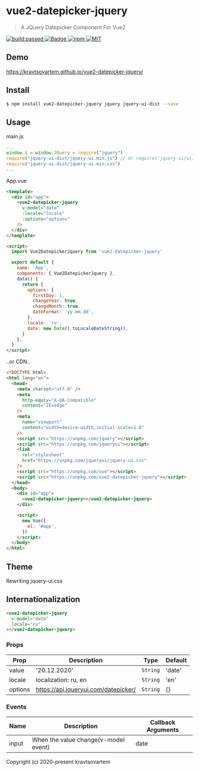 # vue2-datepicker-jquery

> A JQuery Datepicker Component For Vue2

<a href="https://travis-ci.org/kravtsovartem/vue2-datepicker-jquery">
  <img src="https://travis-ci.org/kravtsovartem/vue2-datepicker-jquery.svg?branch=master" alt="build:passed">
</a>
<a href="https://coveralls.io/github/kravtsovartem/vue2-datepicker-jquery">
  <img src="https://coveralls.io/repos/github/kravtsovartem/vue2-datepicker-jquery/badge.svg?branch=master&service=github" alt="Badge">
</a>
<a href="https://www.npmjs.com/package/vue2-datepicker-jquery">
  <img src="https://img.shields.io/npm/v/vue2-datepicker-jquery.svg" alt="npm">
</a>
<a href="LICENSE">
  <img src="https://img.shields.io/badge/License-MIT-yellow.svg" alt="MIT">
</a>

## Demo

<https://kravtsovartem.github.io/vue2-datepicker-jquery/>

## Install

```bash
$ npm install vue2-datepicker-jquery jquery jquery-ui-dist --save
```

## Usage

main.js

```js
...
window.$ = window.JQuery = require("jquery")
require("jquery-ui-dist/jquery-ui.min.js") // Or require('jquery-ui/ui/widgets/datepicker')
require("jquery-ui-dist/jquery-ui.min.css")
...
```

App.vue

```html
<template>
  <div id="app">
    <vue2-datepicker-jquery
      v-model="date"
      :locale="locale"
      :options="options"
    />
  </div>
</template>

<script>
  import Vue2DatepickerJquery from 'vue2-datepicker-jquery'

  export default {
    name: 'App',
    components: { Vue2DatepickerJquery },
    data() {
      return {
        options: {
          firstDay: 1,
          changeYear: true,
          changeMonth: true,
          dateFormat: 'yy.mm.dd',
        },
        locale: 'ru',
        date: new Date().toLocaleDateString(),
      }
    },
  }
</script>
```

..or CDN..

```html
<!DOCTYPE html>
<html lang="en">
  <head>
    <meta charset="utf-8" />
    <meta
      http-equiv="X-UA-Compatible"
      content="IE=edge"
    />
    <meta
      name="viewport"
      content="width=device-width,initial-scale=1.0"
    />
    <script src="https://unpkg.com/jquery"></script>
    <script src="https://unpkg.com/jqueryui"></script>
    <link
      rel="stylesheet"
      href="https://unpkg.com/jqueryui/jquery-ui.css"
    />
    <script src="https://unpkg.com/vue"></script>
    <script src="https://unpkg.com/vue2-datepicker-jquery"></script>
  </head>
  <body>
    <div id="app">
      <vue2-datepicker-jquery></vue2-datepicker-jquery>
    </div>

    <script>
      new Vue({
        el: '#app',
      })
    </script>
  </body>
</html>
```

## Theme

Rewriting jquery-ui.css

## Internationalization

```html
<vue2-datepicker-jquery
  v-model="date"
  locale="ru"
></vue2-datepicker-jquery>
```

### Props

| Prop    | Description                          | Type     | Default |
| ------- | ------------------------------------ | -------- | ------- |
| value   | '20.12.2020'                         | `String` | 'date'  |
| locale  | localization: ru, en                 | `String` | 'en'    |
| options | https://api.jqueryui.com/datepicker/ | `String` | {}      |

### Events

| Name  | Description                          | Callback Arguments |
| ----- | ------------------------------------ | ------------------ |
| input | When the value change(v-model event) | date               |

Copyright (c) 2020-present kravtsovartem
